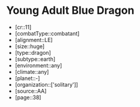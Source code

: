 
# Young Adult Blue Dragon

- [cr::11]
- [combatType::combatant]
- [alignment::LE]
- [size::huge]
- [type::dragon]
- [subtype::earth]
- [environment::any]
- [climate::any]
- [planet::-]
- [organization::['solitary']]
- [source::AA]
- [page::38]
